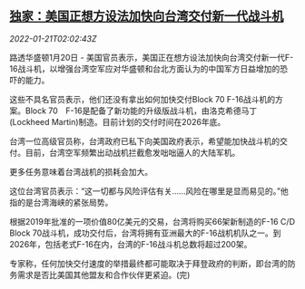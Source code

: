 <!--1642732263000-->
[独家：美国正想方设法加快向台湾交付新一代战斗机](https://cn.reuters.com/article/us-tw-warplane-0121-idCNKBS2JV05L)
------

<div><i>2022-01-21T02:02:43Z</i></div><p>路透华盛顿1月20日 - 美国官员表示，美国正在想方设法加快向台湾交付新一代F-16战斗机，以增强台湾空军应对华盛顿和台北方面认为的中国军方日益增加的恐吓的能力。</p><p>这些不具名官员表示，他们还没有拿出如何加快交付Block 70 F-16战斗机的方案。Block 70　F-16是配备了新功能的升级版战斗机，由洛克希德马丁(Lockheed Martin)制造。目前计划的交付时间在2026年底。</p><p>台湾一位高级官员称，台湾政府已私下向美国政府表示，希望能加快战斗机的交付。目前，台湾空军频繁出动战机拦截愈发咄咄逼人的大陆军机。</p><p>更多任务意味着台湾战机的损耗会加大。</p><p>这位台湾官员表示：“这一切都与风险评估有关……风险在哪里是显而易见的。”他指的是台湾海峡的紧张局势。</p><p>根据2019年批准的一项价值80亿美元的交易，台湾将购买66架新制造的F-16 C/D Block 70战斗机，成功交付后，台湾将拥有亚洲最大的F-16战机机队之一。到2026年，包括老式F-16在内，台湾的F-16战斗机总数将超过200架。</p><p>专家称，任何加快交付速度的举措最终都可能取决于拜登政府的判断，即台湾的防务需求是否比美国其他盟友和合作伙伴更紧迫。(完)</p>
